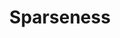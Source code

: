 ---
types: "word"

title: "Sparseness"

categories: ['']

tags: ['Sparseness']

arabic: ['تباعد', 'تناثر']

publishers: ['خوارزميات الذكاء الاصطناعي في تحليل النص العربي']

types: "word"

slug: ""
---